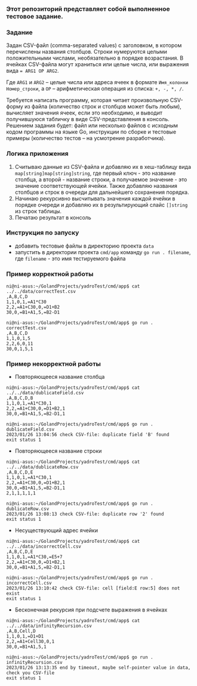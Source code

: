 ### Этот репозиторий представляет собой выполненное тестовое задание.

### Задание
Задан CSV-файл (comma-separated values) с заголовком, в котором перечислены названия столбцов. Строки нумеруются
целыми положительными числами, необязательно в порядке возрастания. В ячейках CSV-файла могут храниться или целые числа, или выражения вида `= ARG1 OP ARG2`.

Где `ARG1` и `ARG2` – целые числа или адреса ячеек в формате `Имя_колонки` `Номер_строки`, а `OP` – арифметическая операция
из списка: `+, -, *, /`.

Требуется написать программу, которая читает произвольную CSV-форму из файла (количество строк и столбцов может быть любым), вычисляет значения ячеек, если это необходимо, и выводит получившуюся табличку в виде CSV-представления в консоль. Решением задания будет: файл или несколько файлов с исходным кодом программы на языке Go, инструкции по
сборке и тестовые примеры (количество тестов – на усмотрение разработчика).

### Логика приложения
1. Считываю данные из CSV-файла и добавляю их в хеш-таблицу вида `map[string]map[string]string`, где первый ключ - это название столбца, а второй - название строки, а получаемое значение - это значение соответствующей ячейки. Также добавляю названия столбцов и строк в очереди для дальнейшего сохранения порядка.
2. Начинаю рекурсивно высчитывать значения каждой ячейки в порядке очереди и добавляю их в результирующий слайс `[]string` из строк таблицы.
3. Печатаю результат в консоль


### Инструкция по запуску
- добавить тестовые файлы в директорию проекта `data` 
- запустить в директории проекта `cmd/app` команду `go run . filename`, где `filename` - это имя тестируемого файла

### Пример корректной работы
```shell
ni@ni-asus:~/GolandProjects/yadroTest/cmd/app$ cat ../../data/correctTest.csv
,A,B,C,D
1,1,0,1,=A1*C30
2,2,=A1+C30,0,=D1+B2
30,0,=B1+A1,5,=B2-D1

ni@ni-asus:~/GolandProjects/yadroTest/cmd/app$ go run . correctTest.csv
,A,B,C,D
1,1,0,1,5
2,2,6,0,11
30,0,1,5,1
```

### Пример некорректной работы
* Повторяющееся название столбца
```shell
ni@ni-asus:~/GolandProjects/yadroTest/cmd/app$ cat ../../data/dublicateField.csv 
,A,B,C,D,B
1,1,0,1,=A1*C30,1
2,2,=A1+C30,0,=D1+B2,1
30,0,=B1+A1,5,=B2-D1,1

ni@ni-asus:~/GolandProjects/yadroTest/cmd/app$ go run . dublicateField.csv
2023/01/26 13:04:56 check CSV-file: duplicate field 'B' found
exit status 1
```
* Повторяющееся название строки
```shell
ni@ni-asus:~/GolandProjects/yadroTest/cmd/app$ cat ../../data/dublicateRow.csv 
,A,B,C,D,E
1,1,0,1,=A1*C30,1
2,2,=A1+C30,0,=D1+B2,1
30,0,=B1+A1,5,=B2-D1,1
2,1,1,1,1,1

ni@ni-asus:~/GolandProjects/yadroTest/cmd/app$ go run . dublicateRow.csv
2023/01/26 13:08:13 check CSV-file: duplicate row '2' found
exit status 1
```
* Несуществующий адрес ячейки
```shell
ni@ni-asus:~/GolandProjects/yadroTest/cmd/app$ cat ../../data/incorrectCell.csv 
,A,B,C,D,E
1,1,0,1,=A1*C30,=E5+7
2,2,=A1+C30,0,=D1+B2,1
30,0,=B1+A1,5,=B2-D1,1

ni@ni-asus:~/GolandProjects/yadroTest/cmd/app$ go run . incorrectCell.csv
2023/01/26 13:10:42 check CSV-file: cell [field:E row:5] does not exist
exit status 1
```
* Бесконечная рекурсия при подсчете выражения в ячейках
```shell
ni@ni-asus:~/GolandProjects/yadroTest/cmd/app$ cat ../../data/infinityRecursion.csv 
,A,B,Cell,D
1,1,0,1,=D1+D1
2,2,=A1+Cell30,0,1
30,0,=B1+A1,5,1

ni@ni-asus:~/GolandProjects/yadroTest/cmd/app$ go run . infinityRecursion.csv
2023/01/26 13:13:35 end by timeout, maybe self-pointer value in data, check you CSV-file
exit status 1
```

